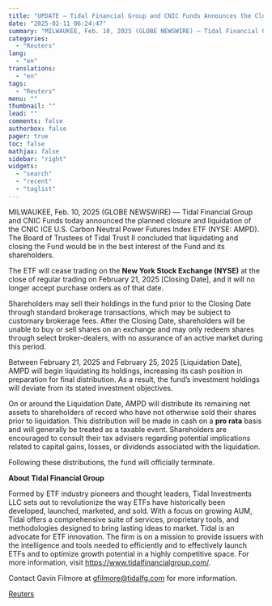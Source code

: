```yaml
---
title: "UPDATE – Tidal Financial Group and CNIC Funds Announces the Closure of the CNIC ICE U.S. Carbon Neutral Power Futures Index ETF (NYSE: AMPD)"
date: "2025-02-11 06:24:47"
summary: "MILWAUKEE, Feb. 10, 2025 (GLOBE NEWSWIRE) — Tidal Financial Group and CNIC Funds today announced the planned closure and liquidation of the CNIC ICE U.S. Carbon Neutral Power Futures Index ETF (NYSE: AMPD). The Board of Trustees of Tidal Trust II concluded that liquidating and closing the Fund would be..."
categories:
  - "Reuters"
lang:
  - "en"
translations:
  - "en"
tags:
  - "Reuters"
menu: ""
thumbnail: ""
lead: ""
comments: false
authorbox: false
pager: true
toc: false
mathjax: false
sidebar: "right"
widgets:
  - "search"
  - "recent"
  - "taglist"
---
```


MILWAUKEE, Feb. 10, 2025 (GLOBE NEWSWIRE) — Tidal Financial Group and CNIC Funds today announced the planned closure and liquidation of the CNIC ICE U.S. Carbon Neutral Power Futures Index ETF (NYSE: AMPD). The Board of Trustees of Tidal Trust II concluded that liquidating and closing the Fund would be in the best interest of the Fund and its shareholders.

The ETF will cease trading on the **New York Stock Exchange (NYSE)** at the close of regular trading on February 21, 2025 [Closing Date], and it will no longer accept purchase orders as of that date.

Shareholders may sell their holdings in the fund prior to the Closing Date through standard brokerage transactions, which may be subject to customary brokerage fees. After the Closing Date, shareholders will be unable to buy or sell shares on an exchange and may only redeem shares through select broker-dealers, with no assurance of an active market during this period.

Between February 21, 2025 and February 25, 2025 [Liquidation Date], AMPD will begin liquidating its holdings, increasing its cash position in preparation for final distribution. As a result, the fund’s investment holdings will deviate from its stated investment objectives.

On or around the Liquidation Date, AMPD will distribute its remaining net assets to shareholders of record who have not otherwise sold their shares prior to liquidation. This distribution will be made in cash on a **pro rata** basis and will generally be treated as a taxable event. Shareholders are encouraged to consult their tax advisers regarding potential implications related to capital gains, losses, or dividends associated with the liquidation.

Following these distributions, the fund will officially terminate.

**About Tidal Financial Group**

Formed by ETF industry pioneers and thought leaders, Tidal Investments LLC sets out to revolutionize the way ETFs have historically been developed, launched, marketed, and sold. With a focus on growing AUM, Tidal offers a comprehensive suite of services, proprietary tools, and methodologies designed to bring lasting ideas to market. Tidal is an advocate for ETF innovation. The firm is on a mission to provide issuers with the intelligence and tools needed to efficiently and to effectively launch ETFs and to optimize growth potential in a highly competitive space. For more information, visit https://www.tidalfinancialgroup.com/.

Contact Gavin Filmore at gfilmore@tidalfg.com for more information.

[Reuters](https://www.tradingview.com/news/reuters.com,2025-02-10:newsml_GNX6v7cFS:0-update-tidal-financial-group-and-cnic-funds-announces-the-closure-of-the-cnic-ice-u-s-carbon-neutral-power-futures-index-etf-nyse-ampd/)
